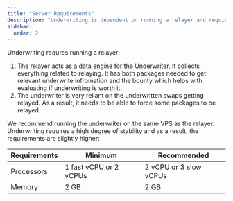 ```yaml
---
title: "Server Requirements"
description: "Underwriting is dependent on running a relayer and requires slighly higher specifications."
sidebar:
  order: 2
---
```


Underwriting requres running a relayer:

1. The relayer acts as a data engine for the Underwriter. It collects everything related to relaying. It has both packages needed to get relevant underwrite infromation and the bounty which helps with evaluating if underwriting is worth it.
2. The underwriter is very reliant on the underwritten swaps getting relayed. As a result, it needs to be able to force some packages to be relayed.

We recommend running the underwriter on the same VPS as the relayer. Underwriting requires a high degree of stability and as a result, the requirements are slightly higher:

| Requirements | Minimum                | Recommended            |
| ------------ | ---------------------- | ---------------------- |
| Processors   | 1 fast vCPU or 2 vCPUs | 2 vCPU or 3 slow vCPUs |
| Memory       | 2 GB                   | 2 GB                   |
